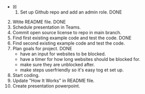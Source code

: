 
- [x] 1. Set up Github repo and add an admin role. DONE
2. Wtite README file. DONE
3. Schedule presentation in Teams.
4. Commit open source license to repo in main branch.
5. Find first existing example code and test the code. DONE
6. Find second existing example code and test the code.
7. Plan goals for project. DONE
    - have an input for websites to be blocked.
    - have a timer for how long websites should be blocked for.
    - make sure they are unblocked after.
    - make steps userfriendly so it's easy tog et set up.
8. Start coding.
9. Update "How It Works" in README file.
10. Create presentation powerpoint.
